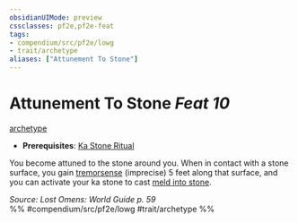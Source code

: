 ```yaml
---
obsidianUIMode: preview
cssclasses: pf2e,pf2e-feat
tags:
- compendium/src/pf2e/lowg
- trait/archetype
aliases: ["Attunement To Stone"]
---
```

# Attunement To Stone  *Feat 10*  
[archetype](rules/traits/archetype.md "Archetype Feat Trait")  

- **Prerequisites**: [Ka Stone Ritual](compendium/feats/ka-stone-ritual-lowg.md)

You become attuned to the stone around you. When in contact with a stone surface, you gain [tremorsense](rules/abilities/tremorsense.md) (imprecise) 5 feet along that surface, and you can activate your ka stone to cast [meld into stone](compendium/spells/meld-into-stone.md).

*Source: Lost Omens: World Guide p. 59*  
%% #compendium/src/pf2e/lowg #trait/archetype %%